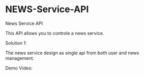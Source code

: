 # NEWS-Service-API

News Service API

This API allows you to controle a news service. 

Solution 1: 

The news service design as single api from both user and news management. 

Demo Video:

